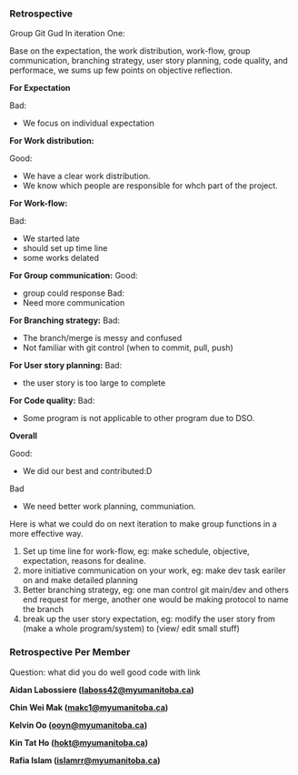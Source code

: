 ### **Retrospective**

Group Git Gud
In iteration One:

Base on the expectation, the work distribution, work-flow, group communication, branching strategy, user story planning, code quality, and performace, we sums up few points on objective reflection.


**For Expectation**

Bad:
 - We focus on individual expectation

**For Work distribution:**

Good:
 - We have a clear work distribution.
 - We know which people are responsible for whch part of the project.

**For Work-flow:**

 Bad:
 - We started late 
 - should set up time line
 - some works delated

**For Group communication:**
 Good:
 - group could response
 Bad:
 - Need more communication

**For Branching strategy:**
 Bad:
 - The branch/merge is messy and confused
 - Not familiar with git control (when to commit, pull, push)

**For User story planning:**
 Bad:
 - the user story is too large to complete

**For Code quality:**
 Bad:
 - Some program is not applicable to other program due to DSO.

**Overall**

 Good:
 - We did our best and contributed:D

 Bad
 - We need better work planning, communiation.


Here is what we could do on next iteration to make group functions in a more effective way.

1. Set up time line for work-flow, eg: make schedule, objective, expectation, reasons for dealine.
2. more initiative communication on your work, eg: make dev task eariler on and make detailed planning
3. Better branching strategy, eg: one man control git main/dev and others end request for merge, another one would be making protocol to name the branch
4. break up the user story expectation, eg: modify the user story from (make a whole program/system) to (view/ edit small stuff)


### **Retrospective Per Member**
Question: what did you do well
          good code with link

**Aidan Labossiere (laboss42@myumanitoba.ca)**


**Chin Wei Mak (makc1@myumanitoba.ca)**


**Kelvin Oo (ooyn@myumanitoba.ca)**


**Kin Tat Ho (hokt@myumanitoba.ca)**


**Rafia Islam (islamrr@myumanitoba.ca)**